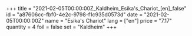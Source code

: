 +++
title = "2021-02-05T00:00:00Z_Kaldheim_Esika's_Chariot_[en]_false"
id = "a87606cc-fbf0-4e2c-9798-f1c935d0573d"
date = "2021-02-05T00:00:00Z"
name = "Esika's Chariot"
lang = ["en"]
price = "7.17"
quantity = 4
foil = false
set = "Kaldheim"
+++
